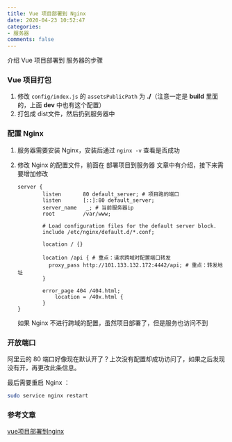 ```yaml
---
title: Vue 项目部署到 Nginx
date: 2020-04-23 10:52:47
categories:
- 服务器
comments: false
---
```


介绍 Vue 项目部署到 服务器的步骤

<!-- more -->

### Vue 项目打包

1. 修改 `config/index.js` 的 `assetsPublicPath` 为 **./**（注意一定是 **build** 里面的，上面 **dev** 中也有这个配置）
2. 打包成 dist文件，然后扔到服务器中



### 配置 Nginx

1. 服务器需要安装 Nginx，安装后通过 `nginx -v` 查看是否成功

2. 修改 Nginx 的配置文件，前面在 部署项目到服务器 文章中有介绍，接下来需要增加修改

   ```shell
   server {
           listen       80 default_server; # 项目跑的端口
           listen       [::]:80 default_server;
           server_name   _; # 当前服务器ip
           root         /var/www;
   
           # Load configuration files for the default server block.
           include /etc/nginx/default.d/*.conf;
   
           location / {}
   
           location /api { # 重点：请求跨域时配置端口转发
             proxy_pass http://101.133.132.172:4442/api; # 重点：转发地址
           }
   
           error_page 404 /404.html;
               location = /40x.html {
           }
   }
   ```

   如果 Nginx 不进行跨域的配置，虽然项目部署了，但是服务也访问不到



### 开放端口

阿里云的 80 端口好像现在默认开了？上次没有配置却成功访问了，如果之后发现没有开，再更改此条信息。

最后需要重启 Nginx ：

```bash
sudo service nginx restart
```



### 参考文章

[vue项目部署到nginx](https://blog.csdn.net/weixin_42565137/article/details/90577950)